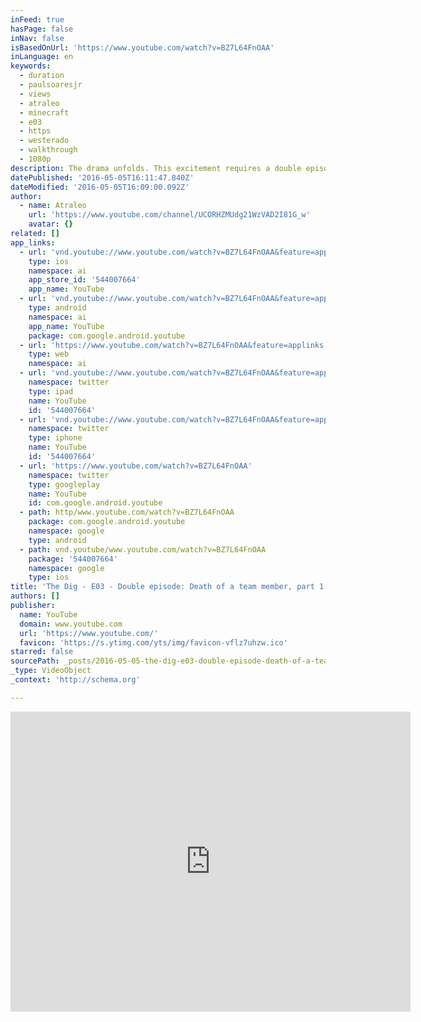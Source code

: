 ```yaml
---
inFeed: true
hasPage: false
inNav: false
isBasedOnUrl: 'https://www.youtube.com/watch?v=BZ7L64FnOAA'
inLanguage: en
keywords:
  - duration
  - paulsoaresjr
  - views
  - atraleo
  - minecraft
  - e03
  - https
  - westerado
  - walkthrough
  - 1080p
description: The drama unfolds. This excitement requires a double episode. Guess who is going down.
datePublished: '2016-05-05T16:11:47.840Z'
dateModified: '2016-05-05T16:09:00.092Z'
author:
  - name: Atraleo
    url: 'https://www.youtube.com/channel/UCORHZMUdg21WzVAD2I81G_w'
    avatar: {}
related: []
app_links:
  - url: 'vnd.youtube://www.youtube.com/watch?v=BZ7L64FnOAA&feature=applinks'
    type: ios
    namespace: ai
    app_store_id: '544007664'
    app_name: YouTube
  - url: 'vnd.youtube://www.youtube.com/watch?v=BZ7L64FnOAA&feature=applinks'
    type: android
    namespace: ai
    app_name: YouTube
    package: com.google.android.youtube
  - url: 'https://www.youtube.com/watch?v=BZ7L64FnOAA&feature=applinks'
    type: web
    namespace: ai
  - url: 'vnd.youtube://www.youtube.com/watch?v=BZ7L64FnOAA&feature=applinks'
    namespace: twitter
    type: ipad
    name: YouTube
    id: '544007664'
  - url: 'vnd.youtube://www.youtube.com/watch?v=BZ7L64FnOAA&feature=applinks'
    namespace: twitter
    type: iphone
    name: YouTube
    id: '544007664'
  - url: 'https://www.youtube.com/watch?v=BZ7L64FnOAA'
    namespace: twitter
    type: googleplay
    name: YouTube
    id: com.google.android.youtube
  - path: http/www.youtube.com/watch?v=BZ7L64FnOAA
    package: com.google.android.youtube
    namespace: google
    type: android
  - path: vnd.youtube/www.youtube.com/watch?v=BZ7L64FnOAA
    package: '544007664'
    namespace: google
    type: ios
title: 'The Dig - E03 - Double episode: Death of a team member, part 1 of 2'
authors: []
publisher:
  name: YouTube
  domain: www.youtube.com
  url: 'https://www.youtube.com/'
  favicon: 'https://s.ytimg.com/yts/img/favicon-vflz7uhzw.ico'
starred: false
sourcePath: _posts/2016-05-05-the-dig-e03-double-episode-death-of-a-team-member-part.md
_type: VideoObject
_context: 'http://schema.org'

---
```

<iframe src="https://cdn.embedly.com/widgets/media.html?src=https%3A%2F%2Fwww.youtube.com%2Fembed%2FBZ7L64FnOAA%3Ffeature%3Doembed&amp;url=https%3A%2F%2Fwww.youtube.com%2Fwatch%3Fv%3DBZ7L64FnOAA&amp;image=https%3A%2F%2Fi.ytimg.com%2Fvi%2FBZ7L64FnOAA%2Fhqdefault.jpg&amp;key=b7d04c9b404c499eba89ee7072e1c4f7&amp;type=text%2Fhtml&amp;schema=youtube" width="640" height="480" scrolling="no" frameborder="0" allowfullscreen="" style=""></iframe>